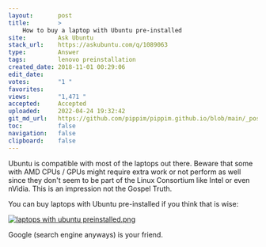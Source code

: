 ```yaml
---
layout:       post
title:        >
    How to buy a laptop with Ubuntu pre-installed
site:         Ask Ubuntu
stack_url:    https://askubuntu.com/q/1089063
type:         Answer
tags:         lenovo preinstallation
created_date: 2018-11-01 00:29:06
edit_date:    
votes:        "1 "
favorites:    
views:        "1,471 "
accepted:     Accepted
uploaded:     2022-04-24 19:32:42
git_md_url:   https://github.com/pippim/pippim.github.io/blob/main/_posts/2018/2018-11-01-How-to-buy-a-laptop-with-Ubuntu-pre-installed.md
toc:          false
navigation:   false
clipboard:    false
---
```


Ubuntu is compatible with most of the laptops out there. Beware that some with AMD CPUs / GPUs might require extra work or not perform as well since they don't seem to be part of the Linux Consortium like Intel or even nVidia. This is an impression not the Gospel Truth.

You can buy laptops with Ubuntu pre-installed if you think that is wise:

[![laptops with ubuntu preinstalled.png][1]][1]

Google (search engine anyways) is your friend.

  [1]: https://i.stack.imgur.com/z8gXC.png
